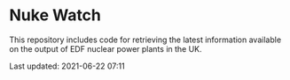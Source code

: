 # Nuke Watch

This repository includes code for retrieving the latest information available on the output of EDF nuclear power plants in the UK.

Last updated: 2021-06-22 07:11